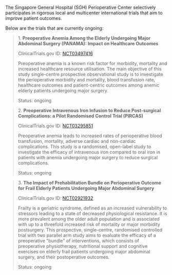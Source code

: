 The Singapore General Hospital (SGH) Perioperative Center selectively participates in rigorous local and multicenter international trials that aim to improve patient outcomes.

Below are the trials that are currently ongoing:

> 1&#46; **Preoperative Anemia Among the Elderly Undergoing Major Abdominal Surgery (PANAMA): Impact on Healthcare Outcomes**
> 
> ClinicalTrials.gov ID: [NCT03497416](https://clinicaltrials.gov/ct2/show/NCT03497416)
>
> Preoperative anemia is a known risk factor for morbidity, mortality and increased healthcare resource utilisation.  The main objective of this study single-centre prospective observational study is to investigate the perioperative morbidity and mortality, blood transfusion rate, healthcare outcomes and patient-centric outcomes among anemic elderly patients undergoing major surgery. 
>
> Status: ongoing

> 2&#46; **Preoperative Intravenous Iron Infusion to Reduce Post-surgical Complications: a Pilot Randomised Control Trial (PIRCAS)**
>
> ClinicalTrials.gov ID: [NCT03295851](https://clinicaltrials.gov/ct2/show/NCT03295851)
> 
> Preoperative anemia leads to increased rates of perioperative blood transfusion, mortality, adverse cardiac and non-cardiac complications. This study is a randomised, open-label study to investigate the efficacy of intravenous iron compared to oral iron in patients with anemia undergoing major surgery to reduce surgical complications. 
> 
> Status: ongoing

>3&#46; **The Impact of Prehabilitation Bundle on Perioperative Outcome for Frail Elderly Patients Undergoing Major Abdominal Surgery**
>
> ClinicalTrials.gov ID: [NCT02921932](https://clinicaltrials.gov/ct2/show/NCT02921932)
>
> Frailty is a geriatric syndrome, defined as an increased vulnerability to stressors leading to a state of decreased physiological resistance. It is more prevalent among the older adult population and is associated with up to a threefold increased risk of mortality or major morbidity postsurgery. This prospective, single-centre, randomised controlled trial with two parallel arm study aims to evaluate the efficacy of a preoperative "bundle" of interventions, which consists of preoperative physiotherapy, nutritional support and cognitive exercises on elderly frail patients undergoing major abdominal surgery, and their postoperative outcomes. 
> 
> Status: ongoing 
